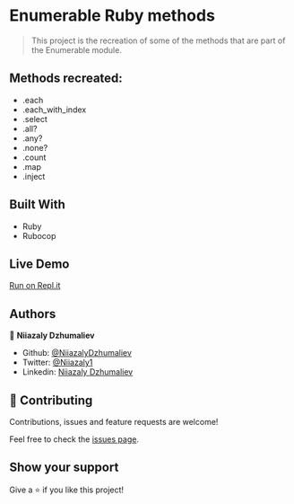 # Enumerable Ruby methods

> This project is the recreation of some of the methods that are part of the Enumerable module.

## Methods recreated:

- .each
- .each_with_index
- .select
- .all?
- .any?
- .none?
- .count
- .map
- .inject

## Built With

- Ruby
- Rubocop

## Live Demo

[Run on Repl.it](https://repl.it/@NiiazalyDzhumal/Enumerablesruby)

## Authors

👤 **Niiazaly Dzhumaliev**

- Github: [@NiiazalyDzhumaliev](https://github.com/NiiazalyDzhumaliev)
- Twitter: [@Niiazaly1](https://twitter.com/Niiazaly1)
- Linkedin: [Niiazaly Dzhumaliev](https://www.linkedin.com/in/niiazaly-dzhumaliev-117707132/)

## 🤝 Contributing

Contributions, issues and feature requests are welcome!

Feel free to check the [issues page](issues/).

## Show your support

Give a ⭐️ if you like this project!
